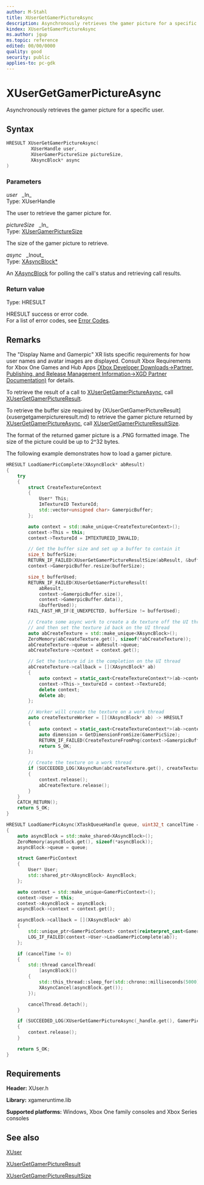 ```yaml
---
author: M-Stahl
title: XUserGetGamerPictureAsync
description: Asynchronously retrieves the gamer picture for a specific user.
kindex: XUserGetGamerPictureAsync
ms.author: jgup
ms.topic: reference
edited: 00/00/0000
quality: good
security: public
applies-to: pc-gdk
---
```


# XUserGetGamerPictureAsync  

Asynchronously retrieves the gamer picture for a specific user.  

## Syntax  
  
```cpp
HRESULT XUserGetGamerPictureAsync(  
         XUserHandle user,  
         XUserGamerPictureSize pictureSize,  
         XAsyncBlock* async  
)  
```  
  
### Parameters  
  
*user* &nbsp;&nbsp;\_In\_  
Type: XUserHandle  

The user to retrieve the gamer picture for.  

*pictureSize* &nbsp;&nbsp;\_In\_  
Type: [XUserGamerPictureSize](../enums/xusergamerpicturesize.md)  

The size of the gamer picture to retrieve.  

*async* &nbsp;&nbsp;\_Inout\_  
Type: [XAsyncBlock*](../../xasync/structs/xasyncblock.md)  

An [XAsyncBlock](../../xasync/structs/xasyncblock.md) for polling the call's status and retrieving call results.

### Return value

Type: HRESULT
  
HRESULT success or error code.  
For a list of error codes, see [Error Codes](../../../errorcodes.md).

## Remarks

The "Display Name and Gamerpic" XR lists specific requirements for how user names and avatar images are displayed. 
Consult Xbox Requirements for Xbox One Games and Hub Apps [(Xbox Developer Downloads->Partner, Publishing, and Release Management Information->XGD Partner Documentation)](https://www.microsoft.com/software-download/devcenter) for details.

To retrieve the result of a call to [XUserGetGamerPictureAsync](xusergetgamerpictureasync.md), call 
[XUserGetGamerPictureResult](xusergetgamerpictureresult.md).

To retrieve the buffer size required by {XUserGetGamerPictureResult](xusergetgamerpictureresult.md) to retrieve 
the gamer picture returned by [XUserGetGamerPictureAsync](xusergetgamerpictureasync.md), call 
[XUserGetGamerPictureResultSize](xusergetgamerpictureresultsize.md).

The format of the returned gamer picture is a .PNG formatted image. The size of the picture could be up to 2^32
bytes.
  
The following example demonstrates how to load a gamer picture.  
  
```cpp
HRESULT LoadGamerPicComplete(XAsyncBlock* abResult)
{
    try
    {
        struct CreateTextureContext
        {
            User* This;
            ImTextureID TextureId;
            std::vector<unsigned char> GamerpicBuffer;
        };

        auto context = std::make_unique<CreateTextureContext>();
        context->This = this;
        context->TextureId = IMTEXTUREID_INVALID;

        // Get the buffer size and set up a buffer to contain it
        size_t bufferSize;
        RETURN_IF_FAILED(XUserGetGamerPictureResultSize(abResult, &bufferSize));
        context->GamerpicBuffer.resize(bufferSize);

        size_t bufferUsed;
        RETURN_IF_FAILED(XUserGetGamerPictureResult(
            abResult,
            context->GamerpicBuffer.size(),
            context->GamerpicBuffer.data(),
            &bufferUsed));
        FAIL_FAST_HR_IF(E_UNEXPECTED, bufferSize != bufferUsed);

        // Create some async work to create a dx texture off the UI thread
        // and then set the texture id back on the UI thread
        auto abCreateTexture = std::make_unique<XAsyncBlock>();
        ZeroMemory(abCreateTexture.get(), sizeof(*abCreateTexture));
        abCreateTexture->queue = abResult->queue;
        abCreateTexture->context = context.get();

        // Set the texture id in the completion on the UI thread
        abCreateTexture->callback = [](XAsyncBlock* ab)
        {
            auto context = static_cast<CreateTextureContext*>(ab->context);
            context->This->_textureId = context->TextureId;
            delete context;
            delete ab;
        };

        // Worker will create the texture on a work thread
        auto createTextureWorker = [](XAsyncBlock* ab) -> HRESULT
        {
            auto context = static_cast<CreateTextureContext*>(ab->context);
            auto dimension = GetDimensionFromSize(GamerPicSize);
            RETURN_IF_FAILED(CreateTextureFromPng(context->GamerpicBuffer.data(), context->GamerpicBuffer.size(), &context->TextureId));
            return S_OK;
        };

        // Create the texture on a work thread
        if (SUCCEEDED_LOG(XAsyncRun(abCreateTexture.get(), createTextureWorker)))
        {
            context.release();
            abCreateTexture.release();
        }
    }
    CATCH_RETURN();
    return S_OK;
}

HRESULT LoadGamerPicAsync(XTaskQueueHandle queue, uint32_t cancelTime = 0)
{
    auto asyncBlock = std::make_shared<XAsyncBlock>();
    ZeroMemory(asyncBlock.get(), sizeof(*asyncBlock));
    asyncBlock->queue = queue;

    struct GamerPicContext
    {
        User* User;
        std::shared_ptr<XAsyncBlock> AsyncBlock;
    };

    auto context = std::make_unique<GamerPicContext>();
    context->User = this;
    context->AsyncBlock = asyncBlock;
    asyncBlock->context = context.get();

    asyncBlock->callback = [](XAsyncBlock* ab)
    {
        std::unique_ptr<GamerPicContext> context(reinterpret_cast<GamerPicContext*>(ab->context));
        LOG_IF_FAILED(context->User->LoadGamerPicComplete(ab));
    };

    if (cancelTime != 0)
    {
        std::thread cancelThread(
            [asyncBlock]()
        {
            std::this_thread::sleep_for(std::chrono::milliseconds(5000));
            XAsyncCancel(asyncBlock.get());
        });

        cancelThread.detach();
    }

    if (SUCCEEDED_LOG(XUserGetGamerPictureAsync(_handle.get(), GamerPicSize, asyncBlock.get())))
    {
        context.release();
    }

    return S_OK;
}
```
  
  
## Requirements  
  
**Header:** XUser.h
  
**Library:** xgameruntime.lib  
  
**Supported platforms:** Windows, Xbox One family consoles and Xbox Series consoles  
  
## See also

[XUser](../xuser_members.md)
  
[XUserGetGamerPictureResult](xusergetgamerpictureresult.md)

[XUserGetGamerPictureResultSize](xusergetgamerpictureresultsize.md)